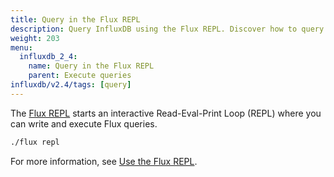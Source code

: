 ```yaml
---
title: Query in the Flux REPL
description: Query InfluxDB using the Flux REPL. Discover how to query data in InfluxDB 2.4 using the Flux REPL.
weight: 203
menu:
  influxdb_2_4:
    name: Query in the Flux REPL
    parent: Execute queries
influxdb/v2.4/tags: [query]
---
```


The [Flux REPL](/influxdb/v2.4/tools/flux-repl/) starts an interactive
Read-Eval-Print Loop (REPL) where you can write and execute Flux queries.

```sh
./flux repl
```

For more information, see [Use the Flux REPL](/influxdb/v2.4/tools/flux-repl/).
